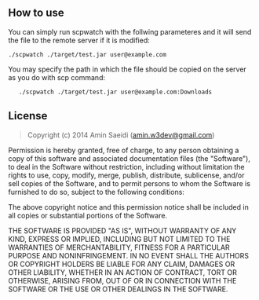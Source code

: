 How to use
----------
You can simply run scpwatch with the follwing parameteres and it will send the file to the remote server if it is modified:

```
./scpwatch ./target/test.jar user@example.com
```

You may specify the path in which the file should be copied on the server as you do with scp command:

```
   ./scpwatch ./target/test.jar user@example.com:Downloads
```

License
---------
> Copyright (c) 2014 Amin Saeidi (amin.w3dev@gmail.com)

Permission is hereby granted, free of charge, to any person obtaining a copy
of this software and associated documentation files (the "Software"), to deal
in the Software without restriction, including without limitation the rights
to use, copy, modify, merge, publish, distribute, sublicense, and/or sell
copies of the Software, and to permit persons to whom the Software is
furnished to do so, subject to the following conditions:

The above copyright notice and this permission notice shall be included in
all copies or substantial portions of the Software.

THE SOFTWARE IS PROVIDED "AS IS", WITHOUT WARRANTY OF ANY KIND, EXPRESS OR
IMPLIED, INCLUDING BUT NOT LIMITED TO THE WARRANTIES OF MERCHANTABILITY,
FITNESS FOR A PARTICULAR PURPOSE AND NONINFRINGEMENT. IN NO EVENT SHALL THE
AUTHORS OR COPYRIGHT HOLDERS BE LIABLE FOR ANY CLAIM, DAMAGES OR OTHER
LIABILITY, WHETHER IN AN ACTION OF CONTRACT, TORT OR OTHERWISE, ARISING FROM,
OUT OF OR IN CONNECTION WITH THE SOFTWARE OR THE USE OR OTHER DEALINGS IN
THE SOFTWARE.
